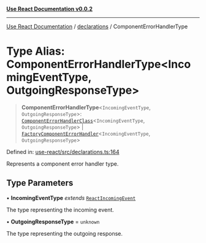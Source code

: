 [**Use React Documentation v0.0.2**](../../README.md)

***

[Use React Documentation](../../modules.md) / [declarations](../README.md) / ComponentErrorHandlerType

# Type Alias: ComponentErrorHandlerType\<IncomingEventType, OutgoingResponseType\>

> **ComponentErrorHandlerType**\<`IncomingEventType`, `OutgoingResponseType`\>: [`ComponentErrorHandlerClass`](ComponentErrorHandlerClass.md)\<`IncomingEventType`, `OutgoingResponseType`\> \| [`FactoryComponentErrorHandler`](FactoryComponentErrorHandler.md)\<`IncomingEventType`, `OutgoingResponseType`\>

Defined in: [use-react/src/declarations.ts:164](https://github.com/stonemjs/use-react/blob/35b6e6a63b128df8b7d2db68dda3eb3286adfc69/src/declarations.ts#L164)

Represents a component error handler type.

## Type Parameters

• **IncomingEventType** *extends* [`ReactIncomingEvent`](ReactIncomingEvent.md)

The type representing the incoming event.

• **OutgoingResponseType** = `unknown`

The type representing the outgoing response.
